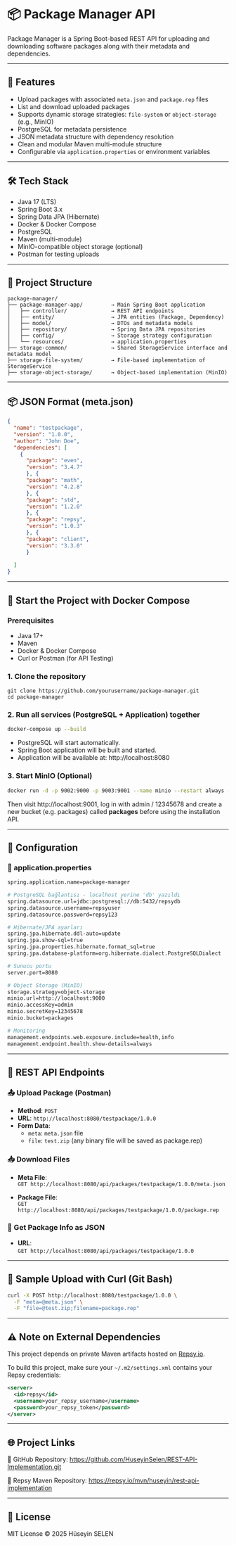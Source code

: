 # 📦 Package Manager API

Package Manager is a Spring Boot-based REST API for uploading and downloading software packages along with their metadata and dependencies.

---

## 🚀 Features

- Upload packages with associated `meta.json` and `package.rep` files
- List and download uploaded packages
- Supports dynamic storage strategies: `file-system` or `object-storage` (e.g., MinIO)
- PostgreSQL for metadata persistence
- JSON metadata structure with dependency resolution
- Clean and modular Maven multi-module structure
- Configurable via `application.properties` or environment variables

---

## 🛠️ Tech Stack

- Java 17 (LTS)
- Spring Boot 3.x
- Spring Data JPA (Hibernate)
- Docker & Docker Compose
- PostgreSQL
- Maven (multi-module)
- MinIO-compatible object storage (optional)
- Postman for testing uploads

---

## 📁 Project Structure

```text
package-manager/
├── package-manager-app/         → Main Spring Boot application
│   ├── controller/              → REST API endpoints
│   ├── entity/                  → JPA entities (Package, Dependency)
│   ├── model/                   → DTOs and metadata models
│   ├── repository/              → Spring Data JPA repositories
│   ├── config/                  → Storage strategy configuration
│   └── resources/               → application.properties
├── storage-common/              → Shared StorageService interface and metadata model
├── storage-file-system/         → File-based implementation of StorageService
├── storage-object-storage/      → Object-based implementation (MinIO)
```

---

## 📦 JSON Format (meta.json)

```json
{
  "name": "testpackage",
  "version": "1.0.0",
  "author": "John Doe",
  "dependencies": [
    {
      "package": "even",
      "version": "3.4.7"
      }, {
      "package": "math",
      "version": "4.2.8"
      }, {
      "package": "std",
      "version": "1.2.0"
      }, {
      "package": "repsy",
      "version": "1.0.3"
      }, {
      "package": "client",
      "version": "3.3.0"
      }
      
  ]
}
```

---

## 🚀 Start the Project with Docker Compose

### Prerequisites

- Java 17+
- Maven
- Docker & Docker Compose
- Curl or Postman (for API Testing)

### 1. Clone the repository

```text
git clone https://github.com/yourusername/package-manager.git
cd package-manager
```

### 2. Run all services (PostgreSQL + Application) together

```bash
docker-compose up --build
```

- PostgreSQL will start automatically.
- Spring Boot application will be built and started.
- Application will be available at: http://localhost:8080

### 3. Start MinIO (Optional)

```bash
docker run -d -p 9002:9000 -p 9003:9001 --name minio --restart always -e "MINIO_ROOT_USER=admin" -e "MINIO_ROOT_PASSWORD=12345678" quay.io/minio/minio server /data --console-address ":9003"
```

Then visit http://localhost:9001, log in with admin / 12345678 and create a new bucket (e.g. packages) called **packages** before using the installation API.

---

## 🧰 Configuration

### 🔧 application.properties

```bash
spring.application.name=package-manager

# PostgreSQL bağlantısı - localhost yerine 'db' yazıldı
spring.datasource.url=jdbc:postgresql://db:5432/repsydb
spring.datasource.username=repsyuser
spring.datasource.password=repsy123

# Hibernate/JPA ayarları
spring.jpa.hibernate.ddl-auto=update
spring.jpa.show-sql=true
spring.jpa.properties.hibernate.format_sql=true
spring.jpa.database-platform=org.hibernate.dialect.PostgreSQLDialect

# Sunucu portu
server.port=8080

# Object Storage (MinIO)
storage.strategy=object-storage
minio.url=http://localhost:9000
minio.accessKey=admin
minio.secretKey=12345678
minio.bucket=packages

# Monitoring
management.endpoints.web.exposure.include=health,info
management.endpoint.health.show-details=always
```

---

## 🧪 REST API Endpoints

### 📤 Upload Package (Postman)

- **Method**: `POST`
- **URL**: `http://localhost:8080/testpackage/1.0.0`
- **Form Data**:
  - `meta`: `meta.json` file
  - `file`: `test.zip` (any binary file will be saved as package.rep)

### 📥 Download Files

- **Meta File**:  
  `GET http://localhost:8080/api/packages/testpackage/1.0.0/meta.json`

- **Package File**:  
  `GET http://localhost:8080/api/packages/testpackage/1.0.0/package.rep`

### 📄 Get Package Info as JSON

- **URL**:  
  `GET http://localhost:8080/api/packages/testpackage/1.0.0`

---

## 🧪 Sample Upload with Curl (Git Bash)

```bash
curl -X POST http://localhost:8080/testpackage/1.0.0 \
  -F "meta=@meta.json" \
  -F "file=@test.zip;filename=package.rep"
```

---

## ⚠️ Note on External Dependencies

This project depends on private Maven artifacts hosted on [Repsy.io](https://repsy.io).

To build this project, make sure your `~/.m2/settings.xml` contains your Repsy credentials:

```xml
<server>
  <id>repsy</id>
  <username>your_repsy_username</username>
  <password>your_repsy_token</password>
</server>
```

---

## 🌐 Project Links

🔗 GitHub Repository: https://github.com/HuseyinSelen/REST-API-Implementation.git

🔗 Repsy Maven Repository: https://repsy.io/mvn/huseyin/rest-api-implementation

--- 

## 📄 License

MIT License © 2025 Hüseyin SELEN
